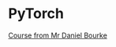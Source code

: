 # PyTorch
[Course from Mr Daniel Bourke](http://https://www.learnpytorch.io/00_pytorch_fundamentals/#zeros-and-ones)
